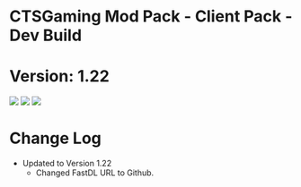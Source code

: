 # CTSGaming Mod Pack - Client Pack - Dev Build
# Version: 1.22
![](https://img.shields.io/github/issues/msburgess3200/CTSGaming-Mod-Pack-Client.svg)
![](https://img.shields.io/github/release/msburgess3200/CTSGaming-Mod-Pack-Client.svg)
![](https://img.shields.io/github/downloads/msburgess3200/CTSGaming-Mod-Pack-Client/total.svg)

# Change Log
+ Updated to Version 1.22
	+ Changed FastDL URL to Github.